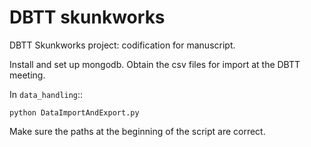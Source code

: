 # DBTT skunkworks
DBTT Skunkworks project: codification for manuscript.

Install and set up mongodb.
Obtain the csv files for import at the DBTT meeting.

In ``data_handling``::
    
    python DataImportAndExport.py

Make sure the paths at the beginning of the script are correct.
